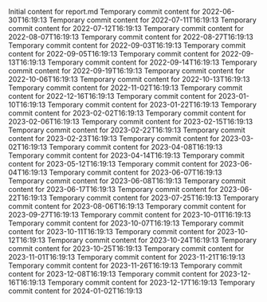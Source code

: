 Initial content for report.md
Temporary commit content for 2022-06-30T16:19:13
Temporary commit content for 2022-07-11T16:19:13
Temporary commit content for 2022-07-12T16:19:13
Temporary commit content for 2022-08-07T16:19:13
Temporary commit content for 2022-08-27T16:19:13
Temporary commit content for 2022-09-03T16:19:13
Temporary commit content for 2022-09-05T16:19:13
Temporary commit content for 2022-09-13T16:19:13
Temporary commit content for 2022-09-14T16:19:13
Temporary commit content for 2022-09-19T16:19:13
Temporary commit content for 2022-10-06T16:19:13
Temporary commit content for 2022-10-13T16:19:13
Temporary commit content for 2022-11-02T16:19:13
Temporary commit content for 2022-12-16T16:19:13
Temporary commit content for 2023-01-10T16:19:13
Temporary commit content for 2023-01-22T16:19:13
Temporary commit content for 2023-02-02T16:19:13
Temporary commit content for 2023-02-06T16:19:13
Temporary commit content for 2023-02-15T16:19:13
Temporary commit content for 2023-02-22T16:19:13
Temporary commit content for 2023-02-23T16:19:13
Temporary commit content for 2023-03-02T16:19:13
Temporary commit content for 2023-04-08T16:19:13
Temporary commit content for 2023-04-14T16:19:13
Temporary commit content for 2023-05-12T16:19:13
Temporary commit content for 2023-06-04T16:19:13
Temporary commit content for 2023-06-07T16:19:13
Temporary commit content for 2023-06-08T16:19:13
Temporary commit content for 2023-06-17T16:19:13
Temporary commit content for 2023-06-22T16:19:13
Temporary commit content for 2023-07-25T16:19:13
Temporary commit content for 2023-08-06T16:19:13
Temporary commit content for 2023-09-27T16:19:13
Temporary commit content for 2023-10-01T16:19:13
Temporary commit content for 2023-10-07T16:19:13
Temporary commit content for 2023-10-11T16:19:13
Temporary commit content for 2023-10-12T16:19:13
Temporary commit content for 2023-10-24T16:19:13
Temporary commit content for 2023-10-25T16:19:13
Temporary commit content for 2023-11-01T16:19:13
Temporary commit content for 2023-11-21T16:19:13
Temporary commit content for 2023-11-26T16:19:13
Temporary commit content for 2023-12-08T16:19:13
Temporary commit content for 2023-12-16T16:19:13
Temporary commit content for 2023-12-17T16:19:13
Temporary commit content for 2024-01-02T16:19:13

